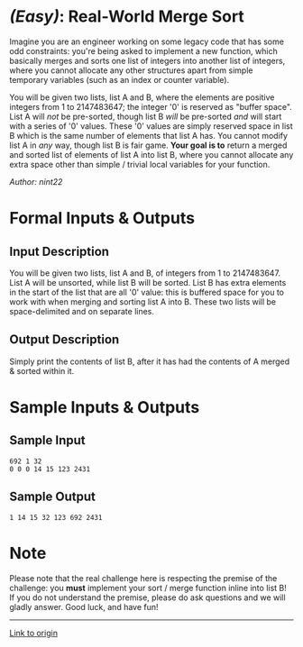 # [](#EasyIcon) *(Easy)*: Real-World Merge Sort

Imagine you are an engineer working on some legacy code that has some odd constraints: you're being asked to implement a new function, which basically merges and sorts one list of integers into another list of integers, where you cannot allocate any other structures apart from simple temporary variables (such as an index or counter variable).

You will be given two lists, list A and B, where the elements are positive integers from 1 to 2147483647; the integer '0' is reserved as "buffer space". List A will *not* be pre-sorted, though list B *will* be pre-sorted *and* will start with a series of '0' values. These '0' values are simply reserved space in list B which is the same number of elements that list A has. You cannot modify list A in *any* way, though list B is fair game. **Your goal is to** return a merged and sorted list of elements of list A into list B, where you cannot allocate any extra space other than simple / trivial local variables for your function.

*Author: nint22*

# Formal Inputs & Outputs
## Input Description

You will be given two lists, list A and B, of integers from 1 to 2147483647. List A will be unsorted, while list B will be sorted. List B has extra elements in the start of the list that are all '0' value: this is buffered space for you to work with when merging and sorting list A into B. These two lists will be space-delimited and on separate lines.

## Output Description

Simply print the contents of list B, after it has had the contents of A merged & sorted within it.

# Sample Inputs & Outputs
## Sample Input

    692 1 32
    0 0 0 14 15 123 2431

## Sample Output

    1 14 15 32 123 692 2431

# Note

Please note that the real challenge here is respecting the premise of the challenge: you **must** implement your sort /  merge function inline into list B! If you do not understand the premise, please do ask questions and we will gladly answer. Good luck, and have fun!

---

[Link to origin](https://www.reddit.com/r/dailyprogrammer/1epasu)